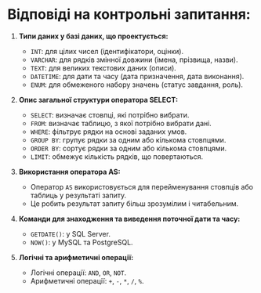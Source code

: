 # Відповіді на контрольні запитання:

1.  **Типи даних у базі даних, що проектується:**
    * `INT`: для цілих чисел (ідентифікатори, оцінки).
    * `VARCHAR`: для рядків змінної довжини (імена, прізвища, назви).
    * `TEXT`: для великих текстових даних (описи).
    * `DATETIME`: для дати та часу (дата призначення, дата виконання).
    * `ENUM`: для обмеженого набору значень (статус завдання, роль).

2.  **Опис загальної структури оператора SELECT:**
    * `SELECT`: визначає стовпці, які потрібно вибрати.
    * `FROM`: визначає таблицю, з якої потрібно вибрати дані.
    * `WHERE`: фільтрує рядки на основі заданих умов.
    * `GROUP BY`: групує рядки за одним або кількома стовпцями.
    * `ORDER BY`: сортує рядки за одним або кількома стовпцями.
    * `LIMIT`: обмежує кількість рядків, що повертаються.

3.  **Використання оператора AS:**
    * Оператор `AS` використовується для перейменування стовпців або таблиць у результаті запиту.
    * Це робить результат запиту більш зрозумілим і читабельним.

4.  **Команди для знаходження та виведення поточної дати та часу:**
    * `GETDATE()`: у SQL Server.
    * `NOW()`: у MySQL та PostgreSQL.

5.  **Логічні та арифметичні операції:**
    * Логічні операції: `AND`, `OR`, `NOT`.
    * Арифметичні операції: `+`, `-`, `*`, `/`, `%`.
